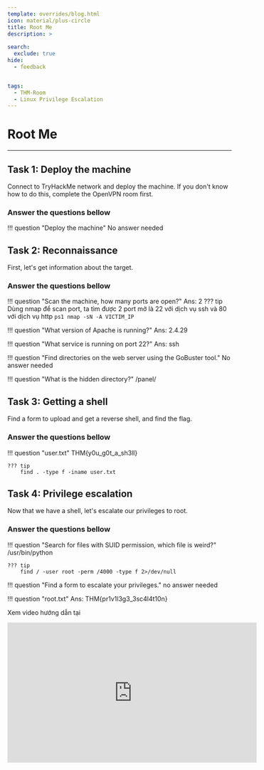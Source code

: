 ```yaml
---
template: overrides/blog.html
icon: material/plus-circle
title: Root Me
description: >
  
search:
  exclude: true
hide:
  - feedback


tags:
  - THM-Room
  - Linux Privilege Escalation
---
```


# __Root Me__

---

## __Task 1: Deploy the machine__

Connect to TryHackMe network and deploy the machine. If you don't know how to do this, complete the OpenVPN room first.

### __Answer the questions bellow__

!!! question "Deploy the machine"
    No answer needed

## __Task 2: Reconnaissance__

First, let's get information about the target.

### __Answer the questions bellow__

!!! question "Scan the machine, how many ports are open?"
    Ans: 2
    ??? tip
        Dùng nmap để scan port, ta tìm được 2 port mở là 22 với dịch vụ ssh và 80 với dịch vụ http
        ```ps1
        nmap -sN -A VICTIM_IP
        ```

!!! question "What version of Apache is running?"
    Ans: 2.4.29

!!! question "What service is running on port 22?"
    Ans: ssh

!!! question "Find directories on the web server using the GoBuster tool."
    No answer needed

!!! question "What is the hidden directory?"
    /panel/

## __Task 3: Getting a shell__

Find a form to upload and get a reverse shell, and find the flag.

### __Answer the questions bellow__

!!! question "user.txt"
    THM{y0u_g0t_a_sh3ll}

    ??? tip
        find . -type f -iname user.txt

## __Task 4: Privilege escalation__

Now that we have a shell, let's escalate our privileges to root.

### __Answer the questions bellow__

!!! question "Search for files with SUID permission, which file is weird?"
    /usr/bin/python

    ??? tip 
        find / -user root -perm /4000 -type f 2>/dev/null 


!!! question "Find a form to escalate your privileges."
    no answer needed

!!! question "root.txt"
    Ans: THM{pr1v1l3g3_3sc4l4t10n}

Xem video hướng dẫn tại

<iframe width="560" height="315" src="https://www.youtube.com/embed/grbHmqWiDR8" title="YouTube video player" frameborder="0" allow="accelerometer; autoplay; clipboard-write; encrypted-media; gyroscope; picture-in-picture; web-share" allowfullscreen></iframe>


